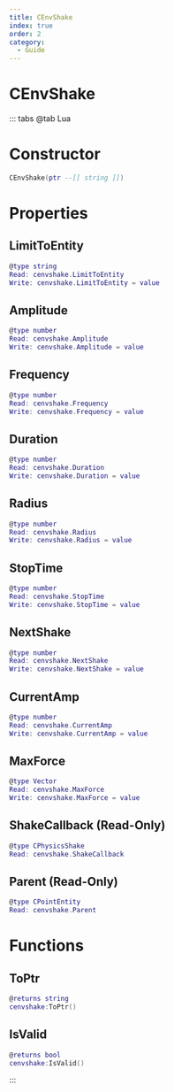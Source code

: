 ```yaml
---
title: CEnvShake
index: true
order: 2
category:
  - Guide
---
```


# CEnvShake

::: tabs
@tab Lua
# Constructor
```lua
CEnvShake(ptr --[[ string ]])
```
# Properties
## LimitToEntity 
```lua
@type string
Read: cenvshake.LimitToEntity
Write: cenvshake.LimitToEntity = value
```
## Amplitude 
```lua
@type number
Read: cenvshake.Amplitude
Write: cenvshake.Amplitude = value
```
## Frequency 
```lua
@type number
Read: cenvshake.Frequency
Write: cenvshake.Frequency = value
```
## Duration 
```lua
@type number
Read: cenvshake.Duration
Write: cenvshake.Duration = value
```
## Radius 
```lua
@type number
Read: cenvshake.Radius
Write: cenvshake.Radius = value
```
## StopTime 
```lua
@type number
Read: cenvshake.StopTime
Write: cenvshake.StopTime = value
```
## NextShake 
```lua
@type number
Read: cenvshake.NextShake
Write: cenvshake.NextShake = value
```
## CurrentAmp 
```lua
@type number
Read: cenvshake.CurrentAmp
Write: cenvshake.CurrentAmp = value
```
## MaxForce 
```lua
@type Vector
Read: cenvshake.MaxForce
Write: cenvshake.MaxForce = value
```
## ShakeCallback (Read-Only)
```lua
@type CPhysicsShake
Read: cenvshake.ShakeCallback
```
## Parent (Read-Only)
```lua
@type CPointEntity
Read: cenvshake.Parent
```
# Functions
## ToPtr
```lua
@returns string
cenvshake:ToPtr()
```
## IsValid
```lua
@returns bool
cenvshake:IsValid()
```

:::